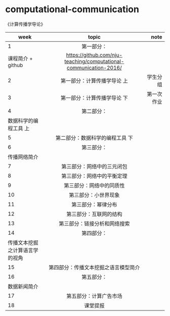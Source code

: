 # computational-communication
《计算传播学导论》

| week          | topic         | note  |
| ------------- |:-------------:| -----:|
|1             | 第一部分：
课程简介  + github	    |  https://github.com/nju-teaching/computational-communication-2016/      |
|2              | 第一部分：计算传播学导论 上             |  学生分组    |
|3              | 第一部分：计算传播学导论 下	        |  第一次作业        |
|4             | 第二部分：
数据科学的编程工具   上            |       |
|5              | 第二部分：数据科学的编程工具   下            |       |
|6              | 第三部分：
传播网络简介     |  |
|7            | 第三部分：网络中的三元闭包|     |
|8              | 第三部分：网络中的平衡定理 |       |
|9              | 第三部分：网络中的同质性	         |      |
|10             | 第三部分：小世界现象              |        |
|11             | 第三部分：幂律分布    |       |
|12             | 第三部分：互联网的结构       |       |
|13             | 第三部分：链接分析和网络搜索      |       |
|14             | 第四部分：
传播文本挖掘之计算语言学的视角	                 |     |
|15             | 第四部分：传播文本挖掘之语言模型简介	     |                    |
|16             | 第五部分：
数据新闻简介       |       |
|17             | 第五部分：计算广告市场             |        |
|18             | 课堂提报	              |       |
